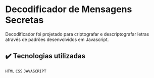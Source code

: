 # Decodificador de Mensagens Secretas

Decodificador foi projetado para criptografar e descriptografar letras através de padrões desenvolvidos em Javascript.

## ✔️ Tecnologias utilizadas

`HTML` `CSS` `JAVASCRIPT`

